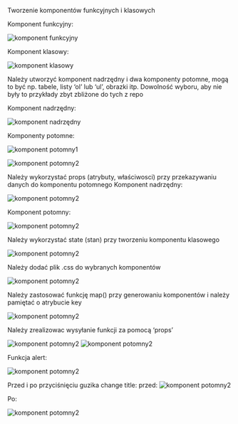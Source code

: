 
Tworzenie komponentów funkcyjnych i klasowych

Komponent funkcyjny:

![komponent funkcyjny](https://github.com/EllwartDawid/projektowanie-serwisow-www-ellwart-185ic/blob/master/Lab6/ss/komponentfunkcyjny.PNG)

Komponent klasowy:

![komponent klasowy](https://github.com/EllwartDawid/projektowanie-serwisow-www-ellwart-185ic/blob/master/Lab6/ss/komponentklasowy.PNG)

Należy utworzyć komponent nadrzędny i dwa komponenty potomne, mogą to być np. tabele, listy ‘ol’ lub ‘ul’, obrazki itp. Dowolność wyboru, aby nie były to przykłady zbyt zbliżone do tych z repo

Komponent nadrzędny:

![komponent nadrzędny](https://github.com/EllwartDawid/projektowanie-serwisow-www-ellwart-185ic/blob/master/Lab6/ss/komponentnadrzedny.PNG)

Komponenty potomne:

![komponent potomny1](https://github.com/EllwartDawid/projektowanie-serwisow-www-ellwart-185ic/blob/master/Lab6/ss/komponentpotomny1.PNG)

![komponent potomny2](https://github.com/EllwartDawid/projektowanie-serwisow-www-ellwart-185ic/blob/master/Lab6/ss/komponentpotomny2.PNG)

Należy wykorzystać props (atrybuty, właściwosci) przy przekazywaniu danych do komponentu potomnego
Komponent nadrzędny:

![komponent potomny2](https://github.com/EllwartDawid/projektowanie-serwisow-www-ellwart-185ic/blob/master/Lab6/ss/props1.PNG)

Komponent potomny:

![komponent potomny2](https://github.com/EllwartDawid/projektowanie-serwisow-www-ellwart-185ic/blob/master/Lab6/ss/props2.PNG)

Należy wykorzystać state (stan) przy tworzeniu komponentu klasowego

![komponent potomny2](https://github.com/EllwartDawid/projektowanie-serwisow-www-ellwart-185ic/blob/master/Lab6/ss/state.PNG)

Należy dodać plik .css do wybranych komponentów

![komponent potomny2](https://github.com/EllwartDawid/projektowanie-serwisow-www-ellwart-185ic/blob/master/Lab6/ss/css.PNG)

Należy zastosować funkcję map() przy generowaniu komponentów i należy pamiętać o atrybucie key

![komponent potomny2](https://github.com/EllwartDawid/projektowanie-serwisow-www-ellwart-185ic/blob/master/Lab6/ss/map.PNG)

Należy zrealizowac wysyłanie funkcji za pomocą ‘props’

![komponent potomny2](https://github.com/EllwartDawid/projektowanie-serwisow-www-ellwart-185ic/blob/master/Lab6/ss/funprops1.PNG)
![komponent potomny2](https://github.com/EllwartDawid/projektowanie-serwisow-www-ellwart-185ic/blob/master/Lab6/ss/funprops2.PNG)

Funkcja alert:

![komponent potomny2](https://github.com/EllwartDawid/projektowanie-serwisow-www-ellwart-185ic/blob/master/Lab6/ss/alert.PNG)

Przed i po przyciśnięciu guzika change title:
przed:
![komponent potomny2](https://github.com/EllwartDawid/projektowanie-serwisow-www-ellwart-185ic/blob/master/Lab6/ss/przedchange.PNG)

Po:

![komponent potomny2](https://github.com/EllwartDawid/projektowanie-serwisow-www-ellwart-185ic/blob/master/Lab6/ss/pochange.PNG)
